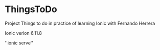 # ThingsToDo

Project Things to do in practice of learning Ionic with Fernando Herrera

Ionic verion 6.11.8

''ionic serve''
